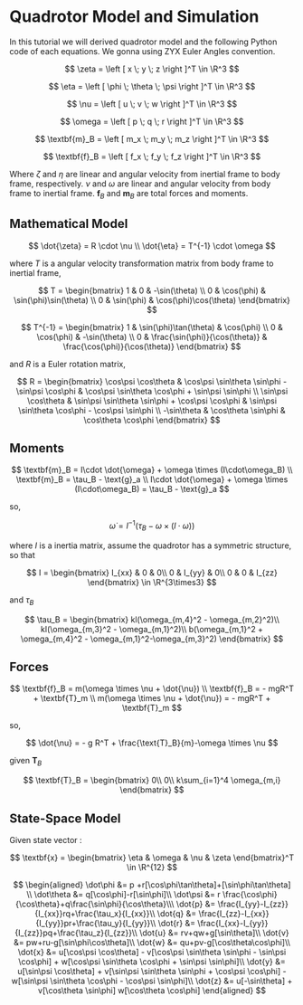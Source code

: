 # Quadrotor Model and Simulation

In this tutorial we will derived quadrotor model and the following Python code of each equations. We gonna using ZYX Euler Angles convention.

$$
\zeta = \left [ x \; y \; z \right ]^T \in \R^3
$$

$$
\eta = \left [ \phi \; \theta \; \psi \right ]^T \in \R^3
$$

$$
\nu = \left [ u \; v \; w \right ]^T \in \R^3
$$

$$
\omega = \left [ p \; q \; r \right ]^T \in \R^3
$$

$$
\textbf{m}_B = \left [ m_x \; m_y \; m_z \right ]^T \in \R^3
$$

$$
\textbf{f}_B = \left [ f_x \; f_y \; f_z \right ]^T \in \R^3
$$

Where $\zeta$ and $\eta$ are linear and angular velocity from inertial frame to body frame, respectively. $\nu$ and $\omega$ are linear and angular velocity from body frame to inertial frame. $\textbf{f}_B$ and $\textbf{m}_B$ are total forces and moments.

## Mathematical Model

$$
\dot{\zeta} = R \cdot \nu \\
\dot{\eta} = T^{-1} \cdot \omega   
$$

where $T$ is a angular velocity transformation matrix from body frame to inertial frame,

$$
T = \begin{bmatrix}
1 & 0 & -\sin(\theta) \\
0 & \cos(\phi) & \sin(\phi)\sin(\theta) \\
0 & \sin(\phi) & \cos(\phi)\cos(\theta)
\end{bmatrix}
$$

$$
T^{-1} = \begin{bmatrix}
1 & \sin(\phi)\tan(\theta) & \cos(\phi) \\
0 & \cos(\phi) & -\sin(\theta) \\
0 & \frac{\sin(\phi)}{\cos(\theta)} & \frac{\cos(\phi)}{\cos(\theta)}
\end{bmatrix}
$$

 and $R$ is a Euler rotation matrix,

$$
R = \begin{bmatrix}
\cos\psi \cos\theta & \cos\psi \sin\theta \sin\phi - \sin\psi \cos\phi & \cos\psi \sin\theta \cos\phi + \sin\psi \sin\phi \\
\sin\psi \cos\theta & \sin\psi \sin\theta \sin\phi + \cos\psi \cos\phi & \sin\psi \sin\theta \cos\phi - \cos\psi \sin\phi \\
-\sin\theta & \cos\theta \sin\phi & \cos\theta \cos\phi
\end{bmatrix}
$$

## Moments

$$
\textbf{m}_B = I\cdot \dot{\omega} + \omega \times (I\cdot\omega_B) \\
\textbf{m}_B = \tau_B - \text{g}_a \\
I\cdot \dot{\omega} + \omega \times (I\cdot\omega_B) = \tau_B - \text{g}_a 
$$

so,

$$
\dot{\omega} =  I^{-1}(\tau_B - \omega \times (I \cdot \omega))
$$

where $I$ is a  inertia matrix, assume the quadrotor has a symmetric structure, so that 

$$
I = \begin{bmatrix}
I_{xx} & 0 & 0\\
0 & I_{yy} & 0\\
0 & 0 & I_{zz}
\end{bmatrix} \in \R^{3\times3}
$$

and $\tau_B$

$$
\tau_B = \begin{bmatrix} 
kl(\omega_{m,4}^2 - \omega_{m,2}^2)\\
kl(\omega_{m,3}^2 - \omega_{m,1}^2)\\
b(\omega_{m,1}^2 + \omega_{m,4}^2 - \omega_{m,1}^2-\omega_{m,3}^2)
\end{bmatrix}
$$

## Forces

$$
\textbf{f}_B = m(\omega \times \nu + \dot{\nu}) \\
\textbf{f}_B = - mgR^T + \textbf{T}_m \\
m(\omega \times \nu + \dot{\nu}) = - mgR^T + \textbf{T}_m
$$

so, 

$$
\dot{\nu} = - g R^T + \frac{\text{T}_B}{m}-\omega \times \nu
$$

given $\textbf{T}_B$

$$
\textbf{T}_B = \begin{bmatrix}
0\\
0\\
k\sum_{i=1}^4 \omega_{m,i}
\end{bmatrix}
$$

## State-Space Model

Given state vector :

$$
\textbf{x} = \begin{bmatrix}
\eta & \omega & \nu & \zeta
\end{bmatrix}^T \in \R^{12}
$$

$$
\begin{aligned}
\dot\phi  &=  p +r[\cos\phi\tan\theta]+[\sin\phi\tan\theta] \\
\dot\theta  &= q[\cos\phi]-r[\sin\phi]\\
\dot\psi &= r \frac{\cos\phi}{\cos\theta}+q\frac{\sin\phi}{\cos\theta}\\\
\dot{p} &= \frac{I_{yy}-I_{zz}}{I_{xx}}rq+\frac{\tau_x}{I_{xx}}\\
\dot{q} &= \frac{I_{zz}-I_{xx}}{I_{yy}}pr+\frac{\tau_y}{I_{yy}}\\
\dot{r} &= \frac{I_{xx}-I_{yy}}{I_{zz}}pq+\frac{\tau_z}{I_{zz}}\\
\dot{u} &= rv+qw+g[\sin\theta]\\
\dot{v} &= pw+ru-g[\sin\phi\cos\theta]\\
\dot{w} &= qu+pv-g[\cos\theta\cos\phi]\\
\dot{x} &= u[\cos\psi \cos\theta] - v[\cos\psi \sin\theta \sin\phi - \sin\psi \cos\phi] + w[\cos\psi \sin\theta \cos\phi + \sin\psi \sin\phi]\\
\dot{y} &= u[\sin\psi \cos\theta] + v[\sin\psi \sin\theta \sin\phi + \cos\psi \cos\phi] - w[\sin\psi \sin\theta \cos\phi - \cos\psi \sin\phi]\\
\dot{z} &= u[-\sin\theta] + v[\cos\theta \sin\phi]  w[\cos\theta \cos\phi]
\end{aligned}
$$
